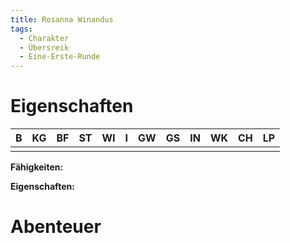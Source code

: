 ```yaml
---
title: Rosanna Winandus
tags:
  - Charakter
  - Übersreik
  - Eine-Erste-Runde
---
```


# Eigenschaften

|   B   |  KG   |  BF   |  ST   |  WI   |   I   |  GW   |  GS   |  IN   |  WK   |  CH   |  LP   |
| :---: | :---: | :---: | :---: | :---: | :---: | :---: | :---: | :---: | :---: | :---: | :---: |
|       |       |       |       |       |       |       |       |       |       |       |       |

**Fähigkeiten:** 

**Eigenschaften:** 

# Abenteuer
